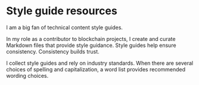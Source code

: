 # Style guide resources

I am a big fan of technical content style guides. 

In my role as a contributor to blockchain projects, I create and curate Markdown files that provide style guidance. Style guides help ensure consistency. Consistency builds trust. 

I collect style guides and rely on industry standards. When there are several choices of spelling and capitalization, a word list provides recommended wording choices. 

